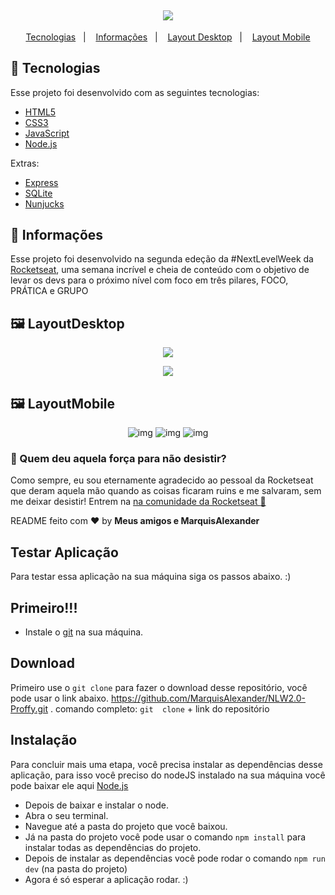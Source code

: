 <h2 align="center">
  <img src="https://user-images.githubusercontent.com/51330232/89795411-be735800-dafe-11ea-983d-76b92ce6b174.png">
</h2>

<p align="center">
  <a href="#rocket-tecnologias">Tecnologias</a>&nbsp;&nbsp;&nbsp;|&nbsp;&nbsp;&nbsp;
  <a href="#-informações">Informações</a>&nbsp;&nbsp;&nbsp;|&nbsp;&nbsp;&nbsp;
  <a href="#-layoutdesktop">Layout Desktop</a>&nbsp;&nbsp;&nbsp;|&nbsp;&nbsp;&nbsp;
  <a href="#-layoutmobile">Layout Mobile</a>
</p>

## :rocket: Tecnologias

Esse projeto foi desenvolvido com as seguintes tecnologias:

- [HTML5](https://developer.mozilla.org/pt-BR/docs/Web/HTML/HTML5)
- [CSS3](https://developer.mozilla.org/pt-BR/docs/Archive/CSS3)
- [JavaScript](https://developer.mozilla.org/pt-BR/docs/Aprender/JavaScript)
- [Node.js](https://nodejs.org/en/)

Extras:
- [Express](https://expressjs.com/pt-br/)
- [SQLite](https://www.sqlite.org/index.html)
- [Nunjucks](https://mozilla.github.io/nunjucks/)

## 🤔 Informações

Esse projeto foi desenvolvido na segunda edeção da #NextLevelWeek da <a href="">Rocketseat</a>, uma semana incrível e cheia de conteúdo com o objetivo de levar os devs
para o próximo nível com foco em três pilares, FOCO, PRÁTICA e GRUPO

## 🖼 LayoutDesktop
<p align="center">
<img src="https://user-images.githubusercontent.com/51330232/89794709-cf6f9980-dafd-11ea-8022-4c7b1376e517.png">
</p>
<p align="center">
<img src="https://user-images.githubusercontent.com/51330232/89795072-5290ef80-dafe-11ea-8200-fd2140d1da07.png">
</p>

## 🖼 LayoutMobile
<p align="center">
<img src="https://user-images.githubusercontent.com/51330232/89796557-2d04e580-db00-11ea-9390-17b6c00880f8.png" alt="img">
<img src="https://user-images.githubusercontent.com/51330232/89796561-2d9d7c00-db00-11ea-824a-6606ad6d078f.png" alt="img">
<img src="https://user-images.githubusercontent.com/51330232/89796564-2e361280-db00-11ea-8c49-21e2cf4af0a8.png" alt="img">
</p>

### :muscle: Quem deu aquela força para não desistir?

Como sempre, eu sou eternamente agradecido ao pessoal da Rocketseat que deram aquela mão quando as coisas ficaram ruins e me salvaram, sem me deixar desistir!
Entrem na [na comunidade da Rocketseat :rocket:](https://discordapp.com/invite/gCRAFhc)

README feito com ❤️ by **Meus amigos e MarquisAlexander**


## Testar Aplicação

Para testar essa aplicação na sua máquina siga os passos abaixo. :)

## Primeiro!!!
- Instale o <a href="https://git-scm.com/">git</a> na sua máquina.

## Download
Primeiro use o `git clone` para fazer o download desse repositório, você pode usar o link abaixo.
https://github.com/MarquisAlexander/NLW2.0-Proffy.git .
comando completo: `git  clone` + link do repositório

## Instalação
Para concluir mais uma etapa, você precisa instalar as dependências desse aplicação, para isso você preciso do nodeJS instalado na sua máquina você pode baixar ele aqui [Node.js](https://nodejs.org/en/)
- Depois de baixar e instalar o node.
- Abra o seu terminal.
- Navegue até a pasta do projeto que você baixou.
- Já na pasta do projeto você pode usar o comando `npm install` para instalar todas as dependências do projeto.
- Depois de instalar as dependências você pode rodar o comando `npm run dev` (na pasta do projeto)
- Agora é só esperar a aplicação rodar. :)
